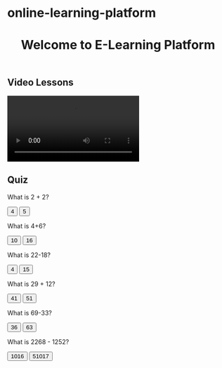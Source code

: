
# online-learning-platform
<!DOCTYPE html>
<html lang="en">
<head>
    <meta charset="UTF-8">
    <meta name="viewport" content="width=device-width, initial-scale=1.0">
    <title>Online Learning Platform</title>
    <link rel="stylesheet" href="styles.css">
</head>
<body>
    <header>
        <h1>Welcome to E-Learning Platform</h1>
    </header>
    <main>
        <section id="videos">
            <h2>Video Lessons</h2>
            <video controls>
                <source src="lesson1.mp4" type="video/mp4">
                Your browser does not support the video tag.
            </video>
        </section>
        <section id="quiz">
            <h2>Quiz</h2>
            <p>What is 2 + 2?</p>
            <button onclick="checkAnswer(4)">4</button>
            <button onclick="checkAnswer(5)">5</button>
            <p id="quiz-result"></p>
            <p>What is 4+6?</p>
            <button onclick="checkAnswer(10)">10</button>
            <button onclick="checkAnswer(16)">16</button>
            <p id="quiz-result"></p>
            <p>What is 22-18?</p>
            <button onclick="checkAnswer(4)">4</button>
            <button onclick="checkAnswer(15)">15</button>
            <p id="quiz-result"></p>
            <p>What is 29 + 12?</p>
            <button onclick="checkAnswer(41)">41</button>
            <button onclick="checkAnswer(51)">51</button>
            <p id="quiz-result"></p>
            <p>What is 69-33?</p>
            <button onclick="checkAnswer(36)">36</button>
            <button onclick="checkAnswer(63)">63</button>
            <p id="quiz-result"></p>
            <p>What is 2268 - 1252?</p>
            <button onclick="checkAnswer(1016)">1016</button>
            <button onclick="checkAnswer(1017)">51017</button>
            <p id="quiz-result"></p>
        </section>
    </main>
    <script src="script.js"></script>
</body>
</html>
